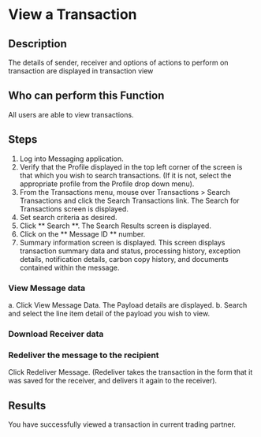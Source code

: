 # View a Transaction

## Description
The details of sender, receiver and options of actions to perform on transaction are displayed in transaction view

## Who can perform this Function

All users are able to view transactions.

## Steps

1. Log into Messaging application.
2. Verify that the Profile displayed in the top left corner of the screen is that which you wish to search transactions. (If it is not, select the appropriate profile from the Profile drop down menu).
3. From the Transactions menu, mouse over Transactions > Search Transactions and click the Search Transactions link. The Search for Transactions screen is displayed.
4. Set search criteria as desired.
3. Click ** Search **. The Search Results screen is displayed.
4. Click on the ** Message ID ** number.
5. Summary information screen is displayed. This screen displays transaction summary data and status, processing history, exception details, notification details, carbon copy history, and documents contained within the message.
### View Message data

a. Click View Message Data. The Payload details are displayed.
b. Search and select the line item detail of the payload you wish to view.
### Download Receiver data

### Redeliver the message to the recipient

Click Redeliver Message. (Redeliver takes the transaction in the form that it was saved for the receiver, and delivers it again to the receiver).

## Results
You have successfully viewed a transaction in current trading partner.
